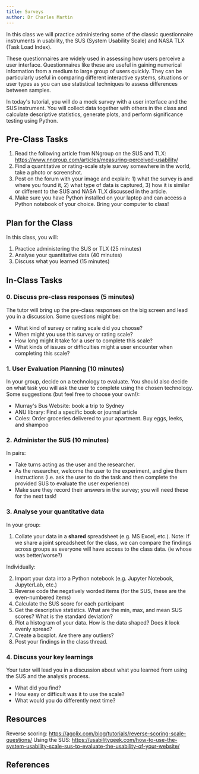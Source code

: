 ```yaml
---
title: Surveys
author: Dr Charles Martin
---
```


In this class we will practice administering some of the classic questionnaire instruments in usability, the SUS (System Usability Scale) and NASA TLX (Task Load Index). 

These questionnaires are widely used in assessing how users perceive a user interface. Questionnaires like these are useful in gaining numerical information from a medium to large group of users quickly. They can be particularly useful in comparing different interactive systems, situations or user types as you can use statistical techniques to assess differences between samples. 

In today's tutorial, you will do a mock survey with a user interface and the SUS instrument. You will collect data together with others in the class and calculate descriptive statistics, generate plots, and perform significance testing using Python.


## Pre-Class Tasks

1. Read the following article from NNgroup on the SUS and TLX: <https://www.nngroup.com/articles/measuring-perceived-usability/>
2. Find a quantitative or rating-scale style survey somewhere in the world, take a photo or screenshot.
3. Post on the forum with your image and explain: 1) what the survey is and where you found it, 2) what type of data is captured, 3) how it is similar or different to the SUS and NASA TLX discussed in the article.
4. Make sure you have Python installed on your laptop and can access a Python notebook of your choice. Bring your computer to class!

## Plan for the Class

In this class, you will:

1. Practice administering the SUS or TLX (25 minutes)
2. Analyse your quantitative data (40 minutes)
3. Discuss what you learned (15 minutes)

## In-Class Tasks

### 0. Discuss pre-class responses (5 minutes)

The tutor will bring up the pre-class responses on the big screen and lead you in a discussion. Some questions might be:

- What kind of survey or rating scale did you choose?
- When might you use this survey or rating scale?
- How long might it take for a user to complete this scale?
- What kinds of issues or difficulties might a user encounter when completing this scale?

### 1. User Evaluation Planning (10 minutes)

In your group, decide on a technology to evaluate. You should also decide on what task you will ask the user to complete using the chosen technology. Some suggestions (but feel free to choose your own!):

- Murray's Bus Website: book a trip to Sydney
- ANU library: Find a specific book or journal article
- Coles: Order groceries delivered to your apartment. Buy eggs, leeks, and shampoo

### 2. Administer the SUS (10 minutes)

In pairs:

- Take turns acting as the user and the researcher.
- As the researcher, welcome the user to the experiment, and give them instructions (i.e. ask the user to do the task and then complete the provided SUS to evaluate the user experience)
- Make sure they record their answers in the survey; you will need these for the next task!

### 3. Analyse your quantitative data

In your group: 

1. Collate your data in a **shared** spreadsheet (e.g. MS Excel, etc.). Note: If we share a joint spreadsheet for the class, we can compare the findings across groups as everyone will have access to the class data. (ie whose was better/worse?)

Individually:

2. Import your data into a Python notebook (e.g. Jupyter Notebook, JupyterLab, etc.)
3. Reverse code the negatively worded items (for the SUS, these are the even-numbered items)
4. Calculate the SUS score for each participant
5. Get the descriptive statistics. What are the min, max, and mean SUS scores? What is the standard deviation?
6. Plot a histogram of your data. How is the data shaped? Does it look evenly spread?
7. Create a boxplot. Are there any outliers?
8. Post your findings in the class thread.

### 4. Discuss your key learnings

Your tutor will lead you in a discussion about what you learned from using the SUS and the analysis process. 

- What did you find?
- How easy or difficult was it to use the scale?
- What would you do differently next time?

## Resources
Reverse scoring: <https://agolix.com/blog/tutorials/reverse-scoring-scale-questions/>
Using the SUS: <https://usabilitygeek.com/how-to-use-the-system-usability-scale-sus-to-evaluate-the-usability-of-your-website/>

## References
